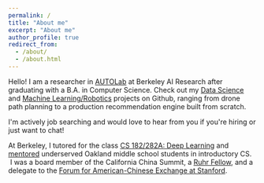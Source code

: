 ```yaml
---
permalink: /
title: "About me"
excerpt: "About me"
author_profile: true
redirect_from: 
  - /about/
  - /about.html
---
```


Hello! I am a researcher in [AUTOLab](https://autolab.berkeley.edu) at Berkeley AI Research after graduating with a B.A. in Computer Science. Check out my [Data Science](https://github.com/data-science-era) and [Machine Learning/Robotics](https://github.com/ml-robotics-era) projects on Github, ranging from drone path planning to a production recommendation engine built from scratch. 

I'm actively job searching and would love to hear from you if you're hiring or just want to chat!

At Berkeley, I tutored for the class [CS 182/282A: Deep Learning](https://inst.eecs.berkeley.edu/~cs182/fa22/) and [mentored](https://www.berkeleyanova.org/) underserved Oakland middle school students in introductory CS.  I was a board member of the California China Summit, a [Ruhr Fellow](https://www.northamerica.uaruhr.de/nyc/offers/ruhrfellowship.html.en), and a delegate to the [Forum for American-Chinese Exchange at Stanford](https://faces.stanford.edu/). 